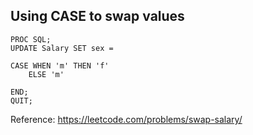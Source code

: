 ## Using CASE to swap values

``` SAS
PROC SQL;
UPDATE Salary SET sex =

CASE WHEN 'm' THEN 'f' 
    ELSE 'm'
    
END;
QUIT;
``` 


Reference:
https://leetcode.com/problems/swap-salary/
